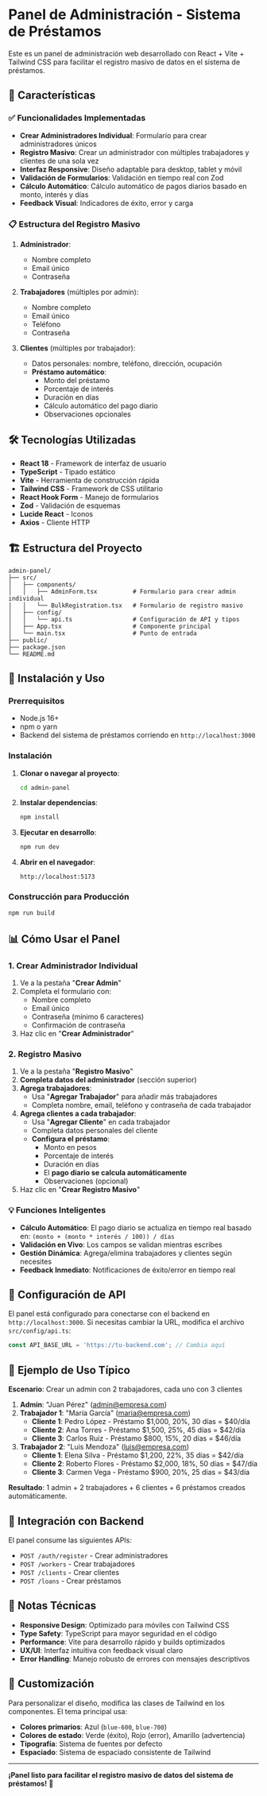 # Panel de Administración - Sistema de Préstamos

Este es un panel de administración web desarrollado con React + Vite + Tailwind CSS para facilitar el registro masivo de datos en el sistema de préstamos.

## 🚀 Características

### ✅ Funcionalidades Implementadas

- **Crear Administradores Individual**: Formulario para crear administradores únicos
- **Registro Masivo**: Crear un administrador con múltiples trabajadores y clientes de una sola vez
- **Interfaz Responsive**: Diseño adaptable para desktop, tablet y móvil
- **Validación de Formularios**: Validación en tiempo real con Zod
- **Cálculo Automático**: Cálculo automático de pagos diarios basado en monto, interés y días
- **Feedback Visual**: Indicadores de éxito, error y carga

### 📋 Estructura del Registro Masivo

1. **Administrador**: 
   - Nombre completo
   - Email único
   - Contraseña

2. **Trabajadores** (múltiples por admin):
   - Nombre completo
   - Email único
   - Teléfono
   - Contraseña

3. **Clientes** (múltiples por trabajador):
   - Datos personales: nombre, teléfono, dirección, ocupación
   - **Préstamo automático**:
     - Monto del préstamo
     - Porcentaje de interés
     - Duración en días
     - Cálculo automático del pago diario
     - Observaciones opcionales

## 🛠️ Tecnologías Utilizadas

- **React 18** - Framework de interfaz de usuario
- **TypeScript** - Tipado estático
- **Vite** - Herramienta de construcción rápida
- **Tailwind CSS** - Framework de CSS utilitario
- **React Hook Form** - Manejo de formularios
- **Zod** - Validación de esquemas
- **Lucide React** - Iconos
- **Axios** - Cliente HTTP

## 🏗️ Estructura del Proyecto

```
admin-panel/
├── src/
│   ├── components/
│   │   ├── AdminForm.tsx          # Formulario para crear admin individual
│   │   └── BulkRegistration.tsx   # Formulario de registro masivo
│   ├── config/
│   │   └── api.ts                 # Configuración de API y tipos
│   ├── App.tsx                    # Componente principal
│   └── main.tsx                   # Punto de entrada
├── public/
├── package.json
└── README.md
```

## 🚀 Instalación y Uso

### Prerrequisitos

- Node.js 16+ 
- npm o yarn
- Backend del sistema de préstamos corriendo en `http://localhost:3000`

### Instalación

1. **Clonar o navegar al proyecto**:
   ```bash
   cd admin-panel
   ```

2. **Instalar dependencias**:
   ```bash
   npm install
   ```

3. **Ejecutar en desarrollo**:
   ```bash
   npm run dev
   ```

4. **Abrir en el navegador**:
   ```
   http://localhost:5173
   ```

### Construcción para Producción

```bash
npm run build
```

## 📊 Cómo Usar el Panel

### 1. Crear Administrador Individual

1. Ve a la pestaña "**Crear Admin**"
2. Completa el formulario con:
   - Nombre completo
   - Email único
   - Contraseña (mínimo 6 caracteres)
   - Confirmación de contraseña
3. Haz clic en "**Crear Administrador**"

### 2. Registro Masivo

1. Ve a la pestaña "**Registro Masivo**"
2. **Completa datos del administrador** (sección superior)
3. **Agrega trabajadores**:
   - Usa "**Agregar Trabajador**" para añadir más trabajadores
   - Completa nombre, email, teléfono y contraseña de cada trabajador
4. **Agrega clientes a cada trabajador**:
   - Usa "**Agregar Cliente**" en cada trabajador
   - Completa datos personales del cliente
   - **Configura el préstamo**:
     - Monto en pesos
     - Porcentaje de interés
     - Duración en días
     - El **pago diario se calcula automáticamente**
     - Observaciones (opcional)
5. Haz clic en "**Crear Registro Masivo**"

### 💡 Funciones Inteligentes

- **Cálculo Automático**: El pago diario se actualiza en tiempo real basado en: `(monto + (monto * interés / 100)) / días`
- **Validación en Vivo**: Los campos se validan mientras escribes
- **Gestión Dinámica**: Agrega/elimina trabajadores y clientes según necesites
- **Feedback Inmediato**: Notificaciones de éxito/error en tiempo real

## 🔧 Configuración de API

El panel está configurado para conectarse con el backend en `http://localhost:3000`. Si necesitas cambiar la URL, modifica el archivo `src/config/api.ts`:

```typescript
const API_BASE_URL = 'https://tu-backend.com'; // Cambia aquí
```

## 🎯 Ejemplo de Uso Típico

**Escenario**: Crear un admin con 2 trabajadores, cada uno con 3 clientes

1. **Admin**: "Juan Pérez" (admin@empresa.com)
2. **Trabajador 1**: "María García" (maria@empresa.com)
   - **Cliente 1**: Pedro López - Préstamo $1,000, 20%, 30 días = $40/día
   - **Cliente 2**: Ana Torres - Préstamo $1,500, 25%, 45 días = $42/día  
   - **Cliente 3**: Carlos Ruiz - Préstamo $800, 15%, 20 días = $46/día
3. **Trabajador 2**: "Luis Mendoza" (luis@empresa.com)
   - **Cliente 1**: Elena Silva - Préstamo $1,200, 22%, 35 días = $42/día
   - **Cliente 2**: Roberto Flores - Préstamo $2,000, 18%, 50 días = $47/día
   - **Cliente 3**: Carmen Vega - Préstamo $900, 20%, 25 días = $43/día

**Resultado**: 1 admin + 2 trabajadores + 6 clientes + 6 préstamos creados automáticamente.

## 🔗 Integración con Backend

El panel consume las siguientes APIs:

- `POST /auth/register` - Crear administradores
- `POST /workers` - Crear trabajadores  
- `POST /clients` - Crear clientes
- `POST /loans` - Crear préstamos

## 📝 Notas Técnicas

- **Responsive Design**: Optimizado para móviles con Tailwind CSS
- **Type Safety**: TypeScript para mayor seguridad en el código
- **Performance**: Vite para desarrollo rápido y builds optimizados
- **UX/UI**: Interfaz intuitiva con feedback visual claro
- **Error Handling**: Manejo robusto de errores con mensajes descriptivos

## 🎨 Customización

Para personalizar el diseño, modifica las clases de Tailwind en los componentes. El tema principal usa:

- **Colores primarios**: Azul (`blue-600`, `blue-700`)
- **Colores de estado**: Verde (éxito), Rojo (error), Amarillo (advertencia)
- **Tipografía**: Sistema de fuentes por defecto
- **Espaciado**: Sistema de espaciado consistente de Tailwind

---

**¡Panel listo para facilitar el registro masivo de datos del sistema de préstamos!** 🎉
